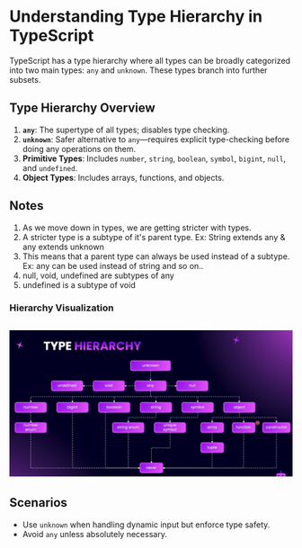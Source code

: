 
# Understanding Type Hierarchy in TypeScript

TypeScript has a type hierarchy where all types can be broadly categorized into two main types: `any` and `unknown`. These types branch into further subsets.

## **Type Hierarchy Overview**
1. **`any`**: The supertype of all types; disables type checking.
2. **`unknown`**: Safer alternative to `any`—requires explicit type-checking before doing any operations on them.
3. **Primitive Types**: Includes `number`, `string`, `boolean`, `symbol`, `bigint`, `null`, and `undefined`.
4. **Object Types**: Includes arrays, functions, and objects.

## **Notes**
1. As we move down in types, we are getting stricter with types. 
2. A stricter type is a subtype of it's parent type. Ex: String extends any & any extends unknown
3. This means that a parent type can always be used instead of a subtype. Ex: any can be used instead of string and so on..
4. null, void, undefined are subtypes of any
5. undefined is a subtype of void 

### **Hierarchy Visualization**

![alt text](<Screenshot 2025-01-24 213342.png>)
---

## **Scenarios**
- Use `unknown` when handling dynamic input but enforce type safety.
- Avoid `any` unless absolutely necessary.
